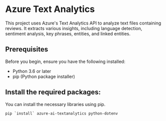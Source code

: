 # Azure Text Analytics

This project uses Azure's Text Analytics API to analyze text files containing reviews. It extracts various insights, including language detection, sentiment analysis, key phrases, entities, and linked entities.

## Prerequisites

Before you begin, ensure you have the following installed:

- Python 3.6 or later
- pip (Python package installer)


## Install the required packages:

You can install the necessary libraries using pip.
```
pip `install` azure-ai-textanalytics python-dotenv
```
